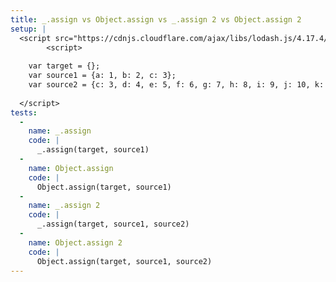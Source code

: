 ```yaml
---
title: _.assign vs Object.assign vs _.assign 2 vs Object.assign 2
setup: |
  <script src="https://cdnjs.cloudflare.com/ajax/libs/lodash.js/4.17.4/lodash.min.js"></script>
        <script>
           
    var target = {};
    var source1 = {a: 1, b: 2, c: 3};
    var source2 = {c: 3, d: 4, e: 5, f: 6, g: 7, h: 8, i: 9, j: 10, k: 11, l: 12, m: 13, n: 15, o: 15, p: 16};
  
  </script>
tests:
  -
    name: _.assign
    code: |
      _.assign(target, source1)
  -
    name: Object.assign
    code: |
      Object.assign(target, source1)
  -
    name: _.assign 2
    code: |
      _.assign(target, source1, source2)
  -
    name: Object.assign 2
    code: |
      Object.assign(target, source1, source2)
---
```


